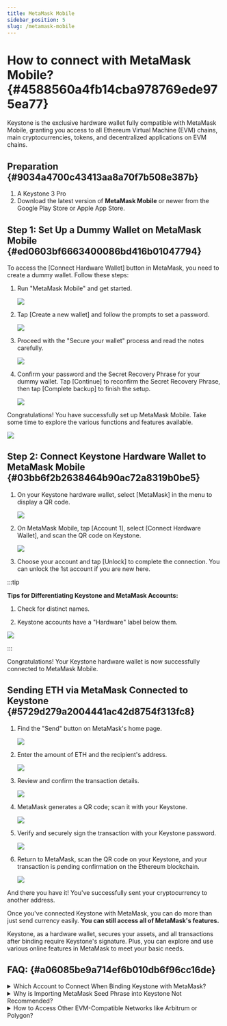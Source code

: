 ```yaml
---
title: MetaMask Mobile
sidebar_position: 5
slug: /metamask-mobile
---
```




# How to connect with MetaMask Mobile? {#4588560a4fb14cba978769ede975ea77}


Keystone is the exclusive hardware wallet fully compatible with MetaMask Mobile, granting you access to all Ethereum Virtual Machine (EVM) chains, main cryptocurrencies, tokens, and decentralized applications on EVM chains.


## **Preparation** {#9034a4700c43413aa8a70f7b508e387b}

1. A Keystone 3 Pro
1. Download the latest version of **MetaMask Mobile** or newer from the Google Play Store or Apple App Store.

## **Step 1: Set Up a Dummy Wallet on MetaMask Mobile** {#ed0603bf6663400086bd416b01047794}


To access the [Connect Hardware Wallet] button in MetaMask, you need to create a dummy wallet. Follow these steps:

1. Run "MetaMask Mobile" and get started.

	![](./731030387.png)

1. Tap [Create a new wallet] and follow the prompts to set a password.

	![](./1784540505.png)

1. Proceed with the "Secure your wallet" process and read the notes carefully.

	![](./884710166.png)

1. Confirm your password and the Secret Recovery Phrase for your dummy wallet. Tap [Continue] to reconfirm the Secret Recovery Phrase, then tap [Complete backup] to finish the setup.

	![](./1526135804.png)


Congratulations! You have successfully set up MetaMask Mobile. Take some time to explore the various functions and features available.


![](./92874879.png)


## **Step 2: Connect Keystone Hardware Wallet to MetaMask Mobile** {#03bb6f2b2638464b90ac72a8319b0be5}

1. On your Keystone hardware wallet, select [MetaMask] in the menu to display a QR code.

	![](./958905978.png)

1. On MetaMask Mobile, tap [Account 1], select [Connect Hardware Wallet], and scan the QR code on Keystone.

	![](./1831741425.png)

1. Choose your account and tap [Unlock] to complete the connection. You can unlock the 1st account if you are new here.

:::tip

**Tips for Differentiating Keystone and MetaMask Accounts:**
1. Check for distinct names.

1. Keystone accounts have a "Hardware" label below them.

![](./129031790.png)

:::




Congratulations! Your Keystone hardware wallet is now successfully connected to MetaMask Mobile. 


## **Sending ETH via MetaMask Connected to Keystone** {#5729d279a2004441ac42d8754f313fc8}

1. Find the "Send" button on MetaMask's home page.

	![](./644681604.png)

1. Enter the amount of ETH and the recipient's address.

	![](./957745976.png)

1. Review and confirm the transaction details.

	![](./1668279677.png)

1. MetaMask generates a QR code; scan it with your Keystone.

	![](./51006759.jpg)

1. Verify and securely sign the transaction with your Keystone password.

	![](./1488344848.jpg)

1. Return to MetaMask, scan the QR code on your Keystone, and your transaction is pending confirmation on the Ethereum blockchain.

	![](./1861328227.png)


And there you have it! You've successfully sent your cryptocurrency to another address.


Once you've connected Keystone with MetaMask, you can do more than just send currency easily. **You can still access all of MetaMask's features.** 


Keystone, as a hardware wallet, secures your assets, and all transactions after binding require Keystone's signature. Plus, you can explore and use various online features in MetaMask to meet your basic needs.


## FAQ: {#a06085be9a714ef6b010db6f96cc16de}


<details>
  <summary>Which Account to Connect When Binding Keystone with MetaMask?</summary>


If you're new, you can use the 1st account for unlocking. You can manage various addresses to suit different asset management needs and personal habits.



  </details>


<details>
  <summary>Why is Importing MetaMask Seed Phrase into Keystone Not Recommended?</summary>


Seed phrases generated online, like through MetaMask, can have higher hacking risks compared to ones generated entirely offline. **Even if you later import an online seed phrase, it will NOT provide secure protection since it could have already been exposed.** Remember, your seed phrase is the key to your funds.



  </details>


<details>
  <summary>How to Access Other EVM-Compatible Networks like Arbitrum or Polygon?</summary>

1. Bind Keystone with MetaMask.
2. Visit Chainlist and search for the desired network/chain to add to MetaMask.
3. Confirm the tokens you need to manage.


  </details>

